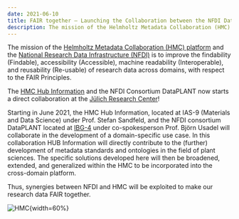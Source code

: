```yaml
---
date: 2021-06-10
title: FAIR together – Launching the Collaboration between the NFDI DataPLANT and the HMC Hub Information
description: The mission of the Helmholtz Metadata Collaboration (HMC) platform and the National Research Data Infrastructure (NFDI) is to improve the findability (Findable), accessibility (Accessible), machine readability (Interoperable), and reusability (Re-usable) of research data across domains, with respect to the FAIR Principles.
---
```


The mission of the [Helmholtz Metadata Collaboration (HMC) platform](https://helmholtz-metadaten.de/de) and the [National Research Data Infrastructure (NFDI)](https://www.nfdi.de/) is to improve the findability (Findable), accessibility (Accessible), machine readability (Interoperable), and reusability (Re-usable) of research data across domains, with respect to the FAIR Principles. 

The [HMC Hub Information](https://helmholtz-metadaten.de/de/information/overview) and the NFDI Consortium DataPLANT now starts a direct collaboration at the [Jülich Research Center](https://www.fz-juelich.de/)! 

Starting in June 2021, the HMC Hub Information, located at IAS-9 (Materials and Data Science) under Prof. Stefan Sandfeld, and the NFDI consortium DataPLANT located at [IBG-4](https://www.fz-juelich.de/ibg/ibg-4/DE/Home/home_node.html) under co-spokesperson Prof. Björn Usadel will collaborate in the development of a domain-specific use case. In this collaboration HUB Information will directly contribute to the (further) development of metadata standards and ontologies in the field of plant sciences. The specific solutions developed here will then be broadened, extended, and generalized within the HMC to be incorporated into the cross-domain platform. 

Thus, synergies between NFDI and HMC will be exploited to make our research data FAIR together. 

![HMC](/src/assets/images/news/HMC.png "HMC"){width=60%}





